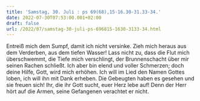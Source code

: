 ```yaml
---
title: 'Samstag, 30. Juli : ps 69(68),15-16.30-31.33-34.'
date: 2022-07-30T07:53:00.001+02:00
draft: false
url: /2022/07/samstag-30-juli-ps-696815-1630-3133-34.html
---
```


Entreiß mich dem Sumpf, damit ich nicht versinke. Zieh mich heraus aus dem Verderben, aus dem tiefen Wasser! Lass nicht zu, dass die Flut mich überschwemmt, die Tiefe mich verschlingt, der Brunnenschacht über mir seinen Rachen schließt. Ich aber bin elend und voller Schmerzen; doch deine Hilfe, Gott, wird mich erhöhen. Ich will im Lied den Namen Gottes loben, ich will ihn mit Dank erheben. Die Gebeugten haben es gesehen und sie freuen sich! Ihr, die ihr Gott sucht, euer Herz lebe auf! Denn der Herr hört auf die Armen, seine Gefangenen verachtet er nicht.